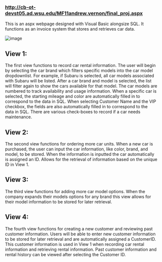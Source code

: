 ### http://cb-ot-devst05.ad.wsu.edu/MF11andrew.vernon/final_proj.aspx
This is an aspx webpage designed with Visual Basic alongsize SQL. It functions as an invoice system that stores and retrieves car data.

![image](https://github.com/user-attachments/assets/45243fa7-945a-4ded-a59a-8e1e136fa91d)


## **View 1:**
The first view functions to record car rental information. The user will begin by selecting the car brand which filters specific models into the car model dropdownlist. For example, if Subaru is selected, all car models associated with Subaru will be listed. After a car brand and model is selected, the list will filter again to show the cars available for that model. The car models are numbered to track availability and usage information. When a specific car is selected, the starting mileage and color are automatically filled in to correspond to the data in SQL. When selecting Customer Name and the VIP checkbox, the fields are also automatically filled in to correspond to the data in SQL. There are various check-boxes to record if a car needs maintenance. 

## **View 2:**
The second view  functions for ordering more car units. When a new car is purchased, the user can input the car information, like color, brand, and model, to be stored. When the information is inputted the car automatically is assigned an ID. Allows for the retrieval of information based on the unique ID in View 1. 

## **View 3:**
The third view functions for adding more car model options. When the company expands their models options for any brand this view allows for their model information to be stored for later retrieval. 

## **View 4:**
The fourth view functions for creating a new customer and reviewing past customer information. Users will be able to enter new customer information to be stored for later retrieval and are automatically assigned a CustomerID. This customer information is used in View 1 when recording car rental information and retrieving rental information. Past customer information and rental history can be viewed after selecting the Customer ID. 
